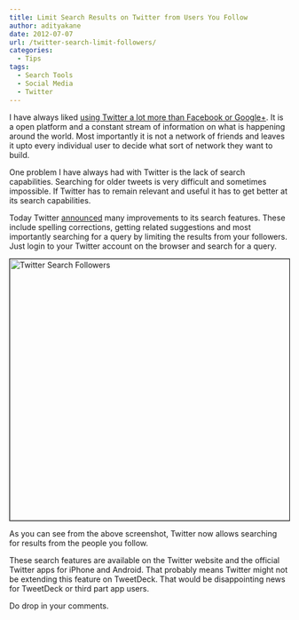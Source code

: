 ```yaml
---
title: Limit Search Results on Twitter from Users You Follow
author: adityakane
date: 2012-07-07
url: /twitter-search-limit-followers/
categories:
  - Tips
tags:
  - Search Tools
  - Social Media
  - Twitter
---
```

I have always liked [using Twitter a lot more than Facebook or Google+][1]. It is a open platform and a constant stream of information on what is happening around the world. Most importantly it is not a network of friends and leaves it upto every individual user to decide what sort of network they want to build.

One problem I have always had with Twitter is the lack of search capabilities. Searching for older tweets is very difficult and sometimes impossible. If Twitter has to remain relevant and useful it has to get better at its search capabilities.

Today Twitter <a href="http://blog.twitter.com/2012/07/simpler-search.html" onclick="_gaq.push(['_trackEvent', 'outbound-article', 'http://blog.twitter.com/2012/07/simpler-search.html', 'announced']);" >announced</a> many improvements to its search features. These include spelling corrections, getting related suggestions and most importantly searching for a query by limiting the results from your followers. Just login to your Twitter account on the browser and search for a query.

[<img class="alignnone size-full wp-image-59346" style="border: 1px solid black;" title="Twitter_Search_Follow" src="http://cdn.devilsworkshop.org/files/2012/07/Twitter_Search_Follow.png" alt="Twitter Search Followers" width="543" height="471" />][2]

As you can see from the above screenshot, Twitter now allows searching for results from the people you follow.

These search features are available on the Twitter website and the official Twitter apps for iPhone and Android. That probably means Twitter might not be extending this feature on TweetDeck. That would be disappointing news for TweetDeck or third part app users.

Do drop in your comments.

 [1]: http://devilsworkshop.org/twitter-outlast-social-networks/ "5 Reasons why Twitter will outlast social networks"
 [2]: http://cdn.devilsworkshop.org/files/2012/07/Twitter_Search_Follow.png
